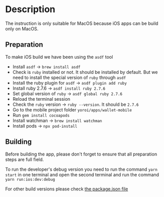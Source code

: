 # Description

The instruction is only suitable for MacOS because iOS apps can be build only on MacOS.

## Preparation

To make iOS build we have been using the `asdf` tool

- Install `asdf` -> `brew install asdf`
- Check is `ruby` installed or not. It should be installed by default. But we need to install the special version of `ruby` through `asdf`
- Install the ruby plugin for `asdf` -> `asdf plugin add ruby`
- Install ruby 2.7.6 -> `asdf install ruby 2.7.6`
- Set global version of `ruby` -> `asdf global ruby 2.7.6`
- Reload the terminal session
- Check the `ruby` version -> `ruby --version`. It should be `2.7.6`
- Go to the mobile project folder `yoroi/apps/wallet-mobile`
- Run `gem install cocoapods`
- Install watchman -> `brew install watchman`
- Install pods -> `npx pod-install`

## Building

Before building the app, please don't forget to ensure that all preparation steps are full field.

To run the developer's debug version you need to run the command `yarn start` in one terminal and open the second terminal and run the command `yarn run:ios:dev:debug`

For other build versions please check [the package.json file](./package.json)
